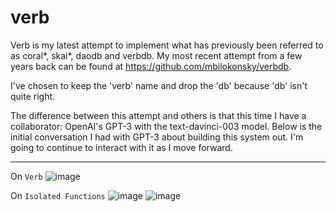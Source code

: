 # verb

Verb is my latest attempt to implement what has previously been referred to as coral*, skai*, daodb and verbdb. My most recent attempt from a few years back can be found at https://github.com/mbilokonsky/verbdb.

I've chosen to keep the 'verb' name and drop the 'db' because 'db' isn't quite right.

The difference between this attempt and others is that this time I have a collaborator: OpenAI's GPT-3 with the text-davinci-003 model. Below is the initial conversation I had with GPT-3 about building this system out. I'm going to continue to interact with it as I move forward.

---
On `Verb`
![image](https://user-images.githubusercontent.com/603525/205132186-f9be75c9-6f54-47d9-8a64-a86078d36345.png)

On `Isolated Functions`
![image](https://user-images.githubusercontent.com/603525/205133310-005f632a-bc17-4f2a-9682-cd23e3e87f5a.png)
![image](https://user-images.githubusercontent.com/603525/205133404-aa357d75-1d76-40e1-afba-ca60d0b3b4b7.png)
